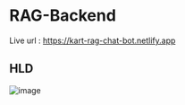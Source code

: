 # RAG-Backend

Live url : https://kart-rag-chat-bot.netlify.app

## HLD
![image](https://github.com/user-attachments/assets/c68d88fc-750a-4bac-9023-7f97d7a808e7)

